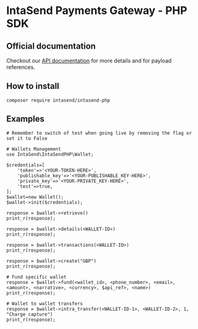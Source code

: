 # IntaSend Payments Gateway - PHP SDK

## Official documentation

Checkout our [API documentation](https://developers.intasend.com/) for more details and for payload references.

## How to install

    composer require intasend/intasend-php


## Examples

    # Remember to switch of test when going live by removing the flag or set it to False

    # Wallets Management
    use IntaSend\IntaSendPHP\Wallet;

    $credentials=[
        'token'=>'<YOUR-TOKEN-HERE>',
        'publishable_key'=>'<YOUR-PUBLISHABLE_KEY-HERE>',
        'private_key'=>'<YOUR-PRIVATE_KEY-HERE>',
        'test'=>true,
    ];
    $wallet=new Wallet();
    $wallet->init($credentials);

    response = $wallet->retrieve()
    print_r(response);

    response = $wallet->details(<WALLET-ID>)
    print_r(response);

    response = $wallet->transactions(<WALLET-ID>)
    print_r(response);
    
    response = $wallet->create("GBP")
    print_r(response);

    # Fund specific wallet
    response = $wallet->fund(<wallet_id>, <phone_number>, <email>, <amount>, <narrative>, <currency>, $api_ref>, <name>)
    print_r(response);

    # Wallet to wallet transfers
    response = $wallet->intra_transfer(<WALLET-ID-1>, <WALLET-ID-2>, 1, "Charge capture")
    print_r(response);

